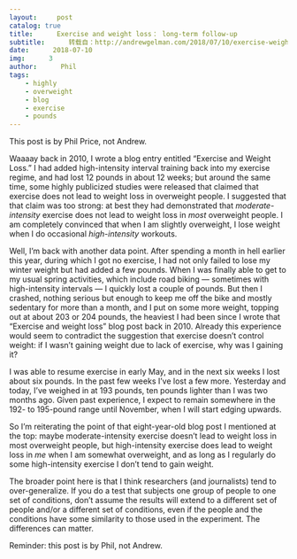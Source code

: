 ```yaml
---
layout:     post
catalog: true
title:      Exercise and weight loss： long-term follow-up
subtitle:      转载自：http://andrewgelman.com/2018/07/10/exercise-weight-loss-long-term-follow/
date:      2018-07-10
img:      3
author:      Phil
tags:
    - highly
    - overweight
    - blog
    - exercise
    - pounds
---
```





This post is by Phil Price, not Andrew.

Waaaay back in 2010, I wrote a blog entry entitled “Exercise and Weight Loss.” I had added high-intensity interval training back into my exercise regime, and had lost 12 pounds in about 12 weeks; but around the same time, some highly publicized studies were released that claimed that exercise does not lead to weight loss in overweight people. I suggested that that claim was too strong: at best they had demonstrated that *moderate-intensity* exercise does not lead to weight loss in *most* overweight people. I am completely convinced that when I am slightly overweight, I lose weight when I do occasional *high-intensity* workouts.

Well, I’m back with another data point. After spending a month in hell earlier this year, during which I got no exercise, I had not only failed to lose my winter weight but had added a few pounds. When I was finally able to get to my usual spring activities, which include road biking — sometimes with high-intensity intervals — I quickly lost a couple of pounds. But then I crashed, nothing serious but enough to keep me off the bike and mostly sedentary for more than a month, and I put on some more weight, topping out at about 203 or 204 pounds, the heaviest I had been since I wrote that “Exercise and weight loss” blog post back in 2010. Already this experience would seem to contradict the suggestion that exercise doesn’t control weight: if I wasn’t gaining weight due to lack of exercise, why was I gaining it?

I was able to resume exercise in early May, and in the next six weeks I lost about six pounds. In the past few weeks I’ve lost a few more. Yesterday and today, I’ve weighed in at 193 pounds, ten pounds lighter than I was two months ago. Given past experience, I expect to remain somewhere in the 192- to 195-pound range until November, when I will start edging upwards.

So I’m reiterating the point of that eight-year-old blog post I mentioned at the top: maybe moderate-intensity exercise doesn’t lead to weight loss in most overweight people, but high-intensity exercise does lead to weight loss in *me* when I am somewhat overweight, and as long as I regularly do some high-intensity exercise I don’t tend to gain weight.

The broader point here is that I think researchers (and journalists) tend to over-generalize. If you do a test that subjects one group of people to one set of conditions, don’t assume the results will extend to a different set of people and/or a different set of conditions, even if the people and the conditions have some similarity to those used in the experiment. The differences can matter.

Reminder: this post is by Phil, not Andrew.




